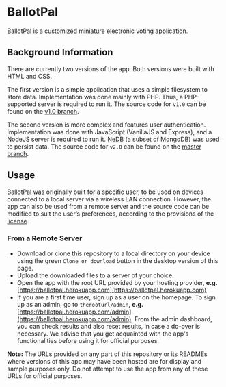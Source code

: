 # BallotPal
BallotPal is a customized miniature electronic voting application.

## Background Information
There are currently two versions of the app. Both versions were built with HTML and CSS.

The first version is a simple application that uses a simple filesystem to store data. Implementation was done mainly with PHP. Thus, a PHP-supported server is required to run it. The source code for `v1.0` can be found on the [v1.0 branch](https://github.com/Chukwuamaka/ballotpal/tree/v1.0).

The second version is more complex and features user authentication. Implementation was done with JavaScript (VanillaJS and Express), and a NodeJS server is required to run it. [NeDB](https://github.com/louischatriot/nedb) (a subset of MongoDB) was used to persist data. The source code for `v2.0` can be found on the [master branch](https://github.com/Chukwuamaka/ballotpal/tree/master).

## Usage
BallotPal was originally built for a specific user, to be used on devices connected to a local server via a wireless LAN connection. However, the app can also be used from a remote server and the source code can be modified to suit the user’s preferences, according to the provisions of the [license](https://github.com/Chukwuamaka/ballotpal/blob/master/LICENSE).

### From a Remote Server
- Download or clone this repository to a local directory on your device using the green `Clone or download` button in the desktop version of this page.
- Upload the downloaded files to a server of your choice.
- Open the app with the root URL provided by your hosting provider, **e.g.** [https://ballotpal.herokuapp.com](https://ballotpal.herokuapp.com)
- If you are a first time user, sign up as a user on the homepage. To sign up as an admin, go to `therooturl/admin`, **e.g.** [https://ballotpal.herokuapp.com/admin](https://ballotpal.herokuapp.com/admin). From the admin dashboard, you can check results and also reset results, in case a do-over is necessary. We advise that you get acquainted with the app's functionalities before using it for official purposes.

**Note:** The URLs provided on any part of this repository or its READMEs where versions of this app may have been hosted are for display and sample purposes only. Do not attempt to use the app from any of these URLs for official purposes.
